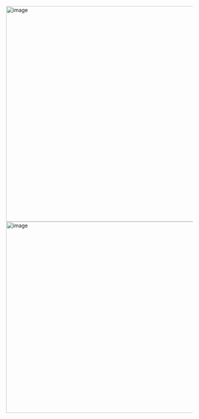 
<img width="1218" height="581" alt="image" src="https://github.com/user-attachments/assets/7399327c-fce1-436a-a1f1-2901cacc8edc" />


<img width="1083" height="516" alt="image" src="https://github.com/user-attachments/assets/c2bca123-9183-4892-a482-85a70bba24e6" />
